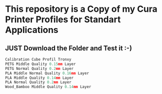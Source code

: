 # This repository is a Copy of my Cura Printer Profiles for Standart Applications


## JUST Download the Folder and Test it :-)
```cpp
Calibration Cube Profil Tronxy
PETG Middle Quality 0.15mm Layer
PETG Normal Quality 0.2mm Layer
PLA Middle Normal Quality 0.16mm Layer
PLA Middle Quality 0.14mm Layer
PLA Normal Quality 0.2mm Layer
Wood_Bamboo Middle Quality 0.14mm Layer
```


